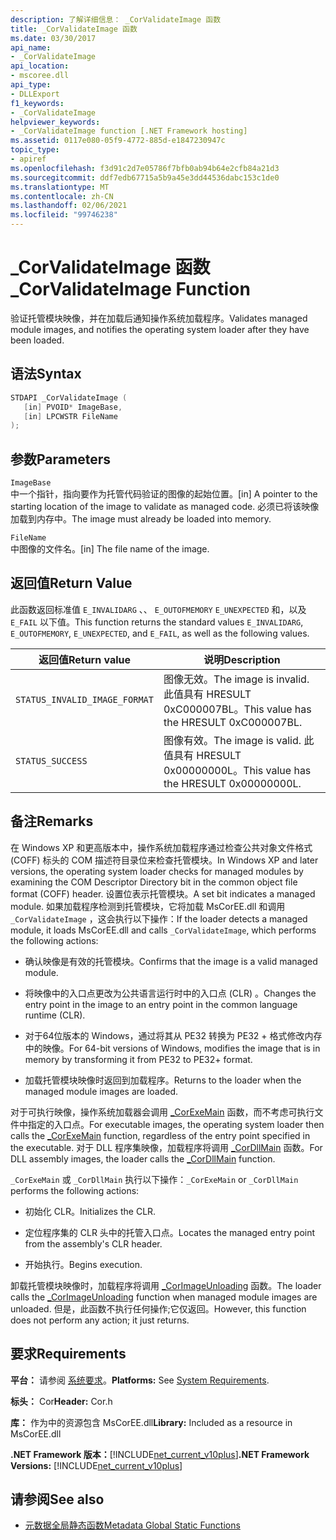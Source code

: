```yaml
---
description: 了解详细信息： _CorValidateImage 函数
title: _CorValidateImage 函数
ms.date: 03/30/2017
api_name:
- _CorValidateImage
api_location:
- mscoree.dll
api_type:
- DLLExport
f1_keywords:
- _CorValidateImage
helpviewer_keywords:
- _CorValidateImage function [.NET Framework hosting]
ms.assetid: 0117e080-05f9-4772-885d-e1847230947c
topic_type:
- apiref
ms.openlocfilehash: f3d91c2d7e05786f7bfb0ab94b64e2cfb84a21d3
ms.sourcegitcommit: ddf7edb67715a5b9a45e3dd44536dabc153c1de0
ms.translationtype: MT
ms.contentlocale: zh-CN
ms.lasthandoff: 02/06/2021
ms.locfileid: "99746238"
---
```

# <a name="_corvalidateimage-function"></a><span data-ttu-id="abf37-103">_CorValidateImage 函数</span><span class="sxs-lookup"><span data-stu-id="abf37-103">_CorValidateImage Function</span></span>

<span data-ttu-id="abf37-104">验证托管模块映像，并在加载后通知操作系统加载程序。</span><span class="sxs-lookup"><span data-stu-id="abf37-104">Validates managed module images, and notifies the operating system loader after they have been loaded.</span></span>  
  
## <a name="syntax"></a><span data-ttu-id="abf37-105">语法</span><span class="sxs-lookup"><span data-stu-id="abf37-105">Syntax</span></span>  
  
```cpp  
STDAPI _CorValidateImage (
   [in] PVOID* ImageBase,  
   [in] LPCWSTR FileName  
);  
```  
  
## <a name="parameters"></a><span data-ttu-id="abf37-106">参数</span><span class="sxs-lookup"><span data-stu-id="abf37-106">Parameters</span></span>  

 `ImageBase`  
 <span data-ttu-id="abf37-107">中一个指针，指向要作为托管代码验证的图像的起始位置。</span><span class="sxs-lookup"><span data-stu-id="abf37-107">[in] A pointer to the starting location of the image to validate as managed code.</span></span> <span data-ttu-id="abf37-108">必须已将该映像加载到内存中。</span><span class="sxs-lookup"><span data-stu-id="abf37-108">The image must already be loaded into memory.</span></span>  
  
 `FileName`  
 <span data-ttu-id="abf37-109">中图像的文件名。</span><span class="sxs-lookup"><span data-stu-id="abf37-109">[in] The file name of the image.</span></span>  
  
## <a name="return-value"></a><span data-ttu-id="abf37-110">返回值</span><span class="sxs-lookup"><span data-stu-id="abf37-110">Return Value</span></span>  

 <span data-ttu-id="abf37-111">此函数返回标准值 `E_INVALIDARG` 、、 `E_OUTOFMEMORY` `E_UNEXPECTED` 和，以及 `E_FAIL` 以下值。</span><span class="sxs-lookup"><span data-stu-id="abf37-111">This function returns the standard values `E_INVALIDARG`, `E_OUTOFMEMORY`, `E_UNEXPECTED`, and `E_FAIL`, as well as the following values.</span></span>  
  
|<span data-ttu-id="abf37-112">返回值</span><span class="sxs-lookup"><span data-stu-id="abf37-112">Return value</span></span>|<span data-ttu-id="abf37-113">说明</span><span class="sxs-lookup"><span data-stu-id="abf37-113">Description</span></span>|  
|------------------|-----------------|  
|`STATUS_INVALID_IMAGE_FORMAT`|<span data-ttu-id="abf37-114">图像无效。</span><span class="sxs-lookup"><span data-stu-id="abf37-114">The image is invalid.</span></span> <span data-ttu-id="abf37-115">此值具有 HRESULT 0xC000007BL。</span><span class="sxs-lookup"><span data-stu-id="abf37-115">This value has the HRESULT 0xC000007BL.</span></span>|  
|`STATUS_SUCCESS`|<span data-ttu-id="abf37-116">图像有效。</span><span class="sxs-lookup"><span data-stu-id="abf37-116">The image is valid.</span></span> <span data-ttu-id="abf37-117">此值具有 HRESULT 0x00000000L。</span><span class="sxs-lookup"><span data-stu-id="abf37-117">This value has the HRESULT 0x00000000L.</span></span>|  
  
## <a name="remarks"></a><span data-ttu-id="abf37-118">备注</span><span class="sxs-lookup"><span data-stu-id="abf37-118">Remarks</span></span>  

 <span data-ttu-id="abf37-119">在 Windows XP 和更高版本中，操作系统加载程序通过检查公共对象文件格式 (COFF) 标头的 COM 描述符目录位来检查托管模块。</span><span class="sxs-lookup"><span data-stu-id="abf37-119">In Windows XP and later versions, the operating system loader checks for managed modules by examining the COM Descriptor Directory bit in the common object file format (COFF) header.</span></span> <span data-ttu-id="abf37-120">设置位表示托管模块。</span><span class="sxs-lookup"><span data-stu-id="abf37-120">A set bit indicates a managed module.</span></span> <span data-ttu-id="abf37-121">如果加载程序检测到托管模块，它将加载 MsCorEE.dll 和调用 `_CorValidateImage` ，这会执行以下操作：</span><span class="sxs-lookup"><span data-stu-id="abf37-121">If the loader detects a managed module, it loads MsCorEE.dll and calls `_CorValidateImage`, which performs the following actions:</span></span>  
  
- <span data-ttu-id="abf37-122">确认映像是有效的托管模块。</span><span class="sxs-lookup"><span data-stu-id="abf37-122">Confirms that the image is a valid managed module.</span></span>  
  
- <span data-ttu-id="abf37-123">将映像中的入口点更改为公共语言运行时中的入口点 (CLR) 。</span><span class="sxs-lookup"><span data-stu-id="abf37-123">Changes the entry point in the image to an entry point in the common language runtime (CLR).</span></span>  
  
- <span data-ttu-id="abf37-124">对于64位版本的 Windows，通过将其从 PE32 转换为 PE32 + 格式修改内存中的映像。</span><span class="sxs-lookup"><span data-stu-id="abf37-124">For 64-bit versions of Windows, modifies the image that is in memory by transforming it from PE32 to PE32+ format.</span></span>  
  
- <span data-ttu-id="abf37-125">加载托管模块映像时返回到加载程序。</span><span class="sxs-lookup"><span data-stu-id="abf37-125">Returns to the loader when the managed module images are loaded.</span></span>  
  
 <span data-ttu-id="abf37-126">对于可执行映像，操作系统加载器会调用 [_CorExeMain](corexemain-function.md) 函数，而不考虑可执行文件中指定的入口点。</span><span class="sxs-lookup"><span data-stu-id="abf37-126">For executable images, the operating system loader then calls the [_CorExeMain](corexemain-function.md) function, regardless of the entry point specified in the executable.</span></span> <span data-ttu-id="abf37-127">对于 DLL 程序集映像，加载程序将调用 [_CorDllMain](cordllmain-function.md) 函数。</span><span class="sxs-lookup"><span data-stu-id="abf37-127">For DLL assembly images, the loader calls the [_CorDllMain](cordllmain-function.md) function.</span></span>  
  
 <span data-ttu-id="abf37-128">`_CorExeMain` 或 `_CorDllMain` 执行以下操作：</span><span class="sxs-lookup"><span data-stu-id="abf37-128">`_CorExeMain` or `_CorDllMain` performs the following actions:</span></span>  
  
- <span data-ttu-id="abf37-129">初始化 CLR。</span><span class="sxs-lookup"><span data-stu-id="abf37-129">Initializes the CLR.</span></span>  
  
- <span data-ttu-id="abf37-130">定位程序集的 CLR 头中的托管入口点。</span><span class="sxs-lookup"><span data-stu-id="abf37-130">Locates the managed entry point from the assembly's CLR header.</span></span>  
  
- <span data-ttu-id="abf37-131">开始执行。</span><span class="sxs-lookup"><span data-stu-id="abf37-131">Begins execution.</span></span>  
  
 <span data-ttu-id="abf37-132">卸载托管模块映像时，加载程序将调用 [_CorImageUnloading](corimageunloading-function.md) 函数。</span><span class="sxs-lookup"><span data-stu-id="abf37-132">The loader calls the [_CorImageUnloading](corimageunloading-function.md) function when managed module images are unloaded.</span></span> <span data-ttu-id="abf37-133">但是，此函数不执行任何操作;它仅返回。</span><span class="sxs-lookup"><span data-stu-id="abf37-133">However, this function does not perform any action; it just returns.</span></span>  
  
## <a name="requirements"></a><span data-ttu-id="abf37-134">要求</span><span class="sxs-lookup"><span data-stu-id="abf37-134">Requirements</span></span>  

 <span data-ttu-id="abf37-135">**平台：** 请参阅 [系统要求](../../get-started/system-requirements.md)。</span><span class="sxs-lookup"><span data-stu-id="abf37-135">**Platforms:** See [System Requirements](../../get-started/system-requirements.md).</span></span>  
  
 <span data-ttu-id="abf37-136">**标头：** Cor</span><span class="sxs-lookup"><span data-stu-id="abf37-136">**Header:** Cor.h</span></span>  
  
 <span data-ttu-id="abf37-137">**库：** 作为中的资源包含 MsCorEE.dll</span><span class="sxs-lookup"><span data-stu-id="abf37-137">**Library:** Included as a resource in MsCorEE.dll</span></span>  
  
 <span data-ttu-id="abf37-138">**.NET Framework 版本：**[!INCLUDE[net_current_v10plus](../../../../includes/net-current-v10plus-md.md)]</span><span class="sxs-lookup"><span data-stu-id="abf37-138">**.NET Framework Versions:** [!INCLUDE[net_current_v10plus](../../../../includes/net-current-v10plus-md.md)]</span></span>  
  
## <a name="see-also"></a><span data-ttu-id="abf37-139">请参阅</span><span class="sxs-lookup"><span data-stu-id="abf37-139">See also</span></span>

- [<span data-ttu-id="abf37-140">元数据全局静态函数</span><span class="sxs-lookup"><span data-stu-id="abf37-140">Metadata Global Static Functions</span></span>](../metadata/metadata-global-static-functions.md)
